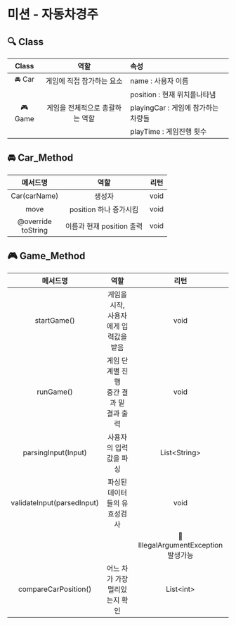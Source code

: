# 미션 - 자동차경주

## 🔍 Class

|  Class  |        역할         | 속성                        |
|:-------:|:-----------------:|:--------------------------|
| 🚘 Car  |  게임에 직접 참가하는 요소   | name : 사용자 이름             |
|         |                   | position : 현재 위치를나타냄      |
| 🎮 Game | 게임을 전체적으로 총괄하는 역할 | playingCar : 게임에 참가하는 차량들 |
|         |                   | playTime : 게임진행 횟수        |

## 🚘 Car_Method

|          메서드명          |         역할         |  리턴  |
|:----------------------:|:------------------:|:----:|
|      Car(carName)      |        생성자         | void |
|          move          |  position 하나 증가시킴  | void |
| @override<br/>toString | 이름과 현재 position 출력 | void |

## 🎮 Game_Method

|            메서드명            |             역할              |                리턴                |
|:--------------------------:|:---------------------------:|:--------------------------------:|
|        startGame()         |    게임을 시작, 사용자에게 입력값을 받음    |               void               |
|         runGame()          | 게임 단계별 진행<br/>중간 결과 밑 결과 출력 |               void               |
|    parsingInput(Input)     |        사용자의 입력값을 파싱         |          List\<String\>          |
| validateInput(parsedInput) |       파싱된 데이터들의 유효성검사       |               void               |
|                            |                             | 🚨 IllegalArgumentException 발생가능 |
|    compareCarPosition()    |      어느 차가 가장 멀리있는지 확인      |           List\<int\>            |


